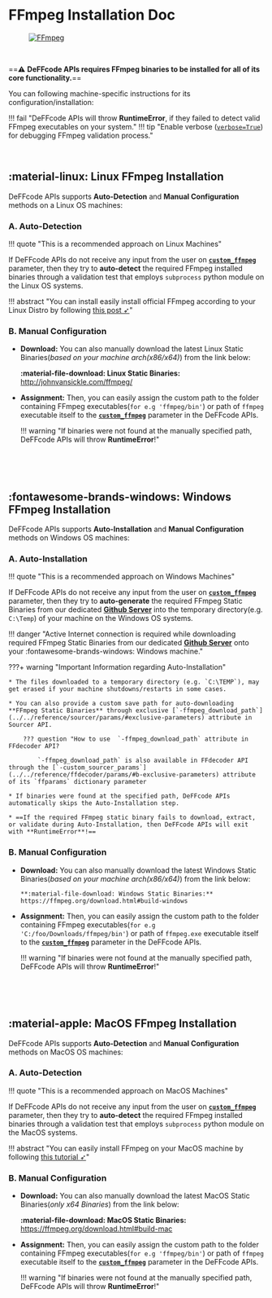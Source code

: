 <!--
===============================================
DeFFcode library source-code is deployed under the Apache 2.0 License:

Copyright (c) 2021 Abhishek Thakur(@abhiTronix) <abhi.una12@gmail.com>

Licensed under the Apache License, Version 2.0 (the "License");
you may not use this file except in compliance with the License.
You may obtain a copy of the License at

   http://www.apache.org/licenses/LICENSE-2.0

Unless required by applicable law or agreed to in writing, software
distributed under the License is distributed on an "AS IS" BASIS,
WITHOUT WARRANTIES OR CONDITIONS OF ANY KIND, either express or implied.
See the License for the specific language governing permissions and
limitations under the License.
===============================================
-->

# FFmpeg Installation Doc

<figure>
  <a href="http://ffmpeg.org/"><img src="../../assets/images/ffmpeg.png" loading="lazy" alt="FFmpeg"/></a>
</figure>

&thinsp;

==:warning: **DeFFcode APIs requires FFmpeg binaries to be installed for all of its core functionality.**==


You can following machine-specific instructions for its configuration/installation:

!!! fail "DeFFcode APIs will throw **RuntimeError**, if they failed to detect valid FFmpeg executables on your system."
!!! tip "Enable verbose ([`verbose=True`](../../reference/ffdecoder/params/#verbose)) for debugging FFmpeg validation process."

&thinsp;

## :material-linux: Linux FFmpeg Installation

DeFFcode APIs supports **Auto-Detection** and **Manual Configuration** methods on a Linux OS machines:

### A. Auto-Detection 

!!! quote "This is a recommended approach on Linux Machines"

If DeFFcode APIs do not receive any input from the user on [**`custom_ffmpeg`**](../../reference/ffdecoder/params/#custom_ffmpeg) parameter, then they try to **auto-detect** the required FFmpeg installed binaries through a validation test that employs `subprocess` python module on the Linux OS systems.

!!! abstract "You can install easily install official FFmpeg according to your Linux Distro by following [this post ➶](https://www.tecmint.com/install-ffmpeg-in-linux/)"


### B. Manual Configuration

* **Download:** You can also manually download the latest Linux Static Binaries(*based on your machine arch(x86/x64)*) from the link below:

    **:material-file-download: Linux Static Binaries:** http://johnvansickle.com/ffmpeg/

* **Assignment:** Then, you can easily assign the custom path to the folder containing FFmpeg executables(`for e.g 'ffmpeg/bin'`)  or path of `ffmpeg` executable itself to the [**`custom_ffmpeg`**](../../reference/ffdecoder/params/#custom_ffmpeg) parameter in the DeFFcode APIs.

    !!! warning "If binaries were not found at the manually specified path, DeFFcode APIs will throw **RuntimeError**!"

&nbsp;

&nbsp;

## :fontawesome-brands-windows: Windows FFmpeg Installation

DeFFcode APIs supports **Auto-Installation** and **Manual Configuration** methods on Windows OS machines:

### A. Auto-Installation

!!! quote "This is a recommended approach on Windows Machines"

If DeFFcode APIs do not receive any input from the user on [**`custom_ffmpeg`**](../../reference/ffdecoder/params/#custom_ffmpeg) parameter, then they try to **auto-generate** the required FFmpeg Static Binaries from our dedicated [**Github Server**](https://github.com/abhiTronix/FFmpeg-Builds) into the temporary directory(e.g. `C:\Temp`) of your machine on the Windows OS systems.


!!! danger "Active Internet connection is required while downloading required FFmpeg Static Binaries from our dedicated [**Github Server**](https://github.com/abhiTronix/FFmpeg-Builds) onto your :fontawesome-brands-windows: Windows machine."

???+ warning "Important Information regarding Auto-Installation"

    * The files downloaded to a temporary directory (e.g. `C:\TEMP`), may get erased if your machine shutdowns/restarts in some cases.

    * You can also provide a custom save path for auto-downloading **FFmpeg Static Binaries** through exclusive [`-ffmpeg_download_path`](../../reference/sourcer/params/#exclusive-parameters) attribute in Sourcer API.

        ??? question "How to use  `-ffmpeg_download_path` attribute in FFdecoder API?
            
            `-ffmpeg_download_path` is also available in FFdecoder API through the [`-custom_sourcer_params`](../../reference/ffdecoder/params/#b-exclusive-parameters) attribute of its `ffparams` dictionary parameter

    * If binaries were found at the specified path, DeFFcode APIs automatically skips the Auto-Installation step.

    * ==If the required FFmpeg static binary fails to download, extract, or validate during Auto-Installation, then DeFFcode APIs will exit with **RuntimeError**!==


### B. Manual Configuration

* **Download:** You can also manually download the latest Windows Static Binaries(*based on your machine arch(x86/x64)*) from the link below:
   
      **:material-file-download: Windows Static Binaries:** https://ffmpeg.org/download.html#build-windows

*  **Assignment:** Then, you can easily assign the custom path to the folder containing FFmpeg executables(`for e.g 'C:/foo/Downloads/ffmpeg/bin'`) or path of `ffmpeg.exe` executable itself to the [**`custom_ffmpeg`**](../../reference/ffdecoder/params/#custom_ffmpeg) parameter in the DeFFcode APIs.

    !!! warning "If binaries were not found at the manually specified path, DeFFcode APIs will throw **RuntimeError**!"


&nbsp;

&nbsp;

## :material-apple: MacOS FFmpeg Installation

DeFFcode APIs supports **Auto-Detection** and **Manual Configuration** methods on MacOS OS machines:

### A. Auto-Detection

!!! quote "This is a recommended approach on MacOS Machines"

If DeFFcode APIs do not receive any input from the user on [**`custom_ffmpeg`**](../../reference/ffdecoder/params/#custom_ffmpeg) parameter, then they try to **auto-detect** the required FFmpeg installed binaries through a validation test that employs `subprocess` python module on the MacOS systems.

!!! abstract "You can easily install FFmpeg on your MacOS machine by following [this tutorial ➶](https://trac.ffmpeg.org/wiki/CompilationGuide/macOS)"

### B. Manual Configuration

* **Download:** You can also manually download the latest MacOS Static Binaries(*only x64 Binaries*) from the link below:
  
    **:material-file-download: MacOS Static Binaries:** https://ffmpeg.org/download.html#build-mac

* **Assignment:** Then, you can easily assign the custom path to the folder containing FFmpeg executables(`for e.g 'ffmpeg/bin'`) or path of `ffmpeg` executable itself to the [**`custom_ffmpeg`**](../../reference/ffdecoder/params/#custom_ffmpeg) parameter in the DeFFcode APIs.


    !!! warning "If binaries were not found at the manually specified path, DeFFcode APIs will throw **RuntimeError**!"

   
&nbsp;


